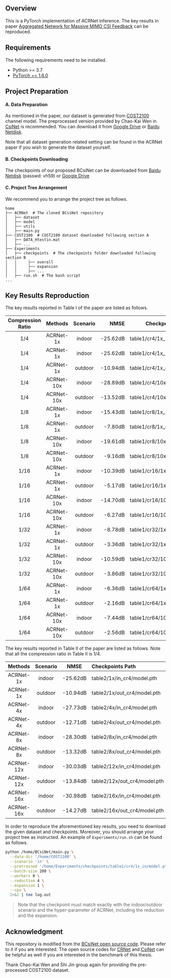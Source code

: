 ## Overview
This is a PyTorch implementation of ACRNet inference. The key results in paper [Aggregated Network for Massive MIMO CSI Feedback](???) can be reproduced.

## Requirements

The following requirements need to be installed.
- Python >= 3.7
- [PyTorch == 1.6.0](https://pytorch.org/docs/1.6.0/)

## Project Preparation

#### A. Data Preparation

As mentioned in the paper, our dataset is generated from [COST2100](https://ieeexplore.ieee.org/document/6393523) channel model. The preprocessed version provided by Chao-Kai Wen in [CsiNet](https://arxiv.org/abs/1712.08919) is recommended. You can download it from [Google Drive](https://drive.google.com/drive/folders/1_lAMLk_5k1Z8zJQlTr5NRnSD6ACaNRtj?usp=sharing) or [Baidu Netdisk](https://pan.baidu.com/s/1Ggr6gnsXNwzD4ULbwqCmjA).

Note that all dataset generation related setting can be found in the ACRNet paper if you wish to generate the dataset yourself.

#### B. Checkpoints Downloading
The checkpoints of our proposed BCsiNet can be downloaded from [Baidu Netdisk](https://pan.baidu.com/s/13Skc2koB_awXAslH85YWQg) (passwd: vh59) or [Google Drive](https://drive.google.com/drive/folders/11Bkdq49iOgC5d1JoKkRLz82Ja-xZNrSE?usp=sharing)

#### C. Project Tree Arrangement

We recommend you to arrange the project tree as follows.

```
home
├── ACRNet  # The cloned BCsiNet repository
│   ├── dataset
│   ├── model
│   ├── utils
│   ├── main.py
├── COST2100  # COST2100 dataset downloaded following section A
│   ├── DATA_Htestin.mat
│   ├── ...
├── Experiments
│   ├── checkpoints  # The checkpoints folder downloaded following section B
│   │     ├── overall
│   │     ├── expansion
│   │     ├── ...
│   ├── run.sh  # The bash script
...
```

## Key Results Reproduction

The key results reported in Table I of the paper are listed as follows.

Compression Ratio | Methods | Scenario | NMSE  | Checkpoints Path
:---------------: | :-----: | :------: | ----: | ----------------
1/4 | ACRNet-1x  | indoor  | -25.62dB | table1/cr4/1x_in/model.pth
1/4 | ACRNet-1x  | indoor  | -25.62dB | table1/cr4/1x_in/model.pth
1/4 | ACRNet-1x  | outdoor | -10.94dB | table1/cr4/1x_out/model.pth
1/4 | ACRNet-10x | indoor  | -28.89dB | table1/cr4/10x_in/model.pth
1/4 | ACRNet-10x | outdoor | -13.52dB | table1/cr4/10x_out/model.pth
1/8 | ACRNet-1x  | indoor  | -15.43dB | table1/cr8/1x_in/model.pth
1/8 | ACRNet-1x  | outdoor | -7.80dB | table1/cr8/1x_out/model.pth
1/8 | ACRNet-10x | indoor  | -19.61dB | table1/cr8/10x_in/model.pth
1/8 | ACRNet-10x | outdoor | -9.16dB | table1/cr8/10x_out/model.pth
1/16 | ACRNet-1x | indoor  | -10.39dB | table1/cr16/1x_in/model.pth
1/16 | ACRNet-1x | outdoor | -5.17dB | table1/cr16/1x_out/model.pth
1/16 | ACRNet-10x | indoor  | -14.70dB | table1/cr16/10x_in/model.pth
1/16 | ACRNet-10x | outdoor | -6.27dB | table1/cr16/10x_out/model.pth
1/32 | ACRNet-1x | indoor  | -8.78dB | table1/cr32/1x_in/model.pth
1/32 | ACRNet-1x | outdoor | -3.36dB | table1/cr32/1x_out/model.pth
1/32 | ACRNet-10x | indoor  | -10.59dB | table1/cr32/10x_in/model.pth
1/32 | ACRNet-10x | outdoor | -3.86dB | table1/cr32/10x_out/model.pth
1/64 | ACRNet-1x | indoor  | -6.36dB | table1/cr64/1x_in/model.pth
1/64 | ACRNet-1x | outdoor | -2.16dB | table1/cr64/1x_out/model.pth
1/64 | ACRNet-10x | indoor  | -7.44dB | table1/cr64/10x_in/model.pth
1/64 | ACRNet-10x | outdoor | -2.56dB | table1/cr64/10x_out/model.pth

The key results reported in Table II of the paper are listed as follows. Note that all the compression ratio in Table II is 1/4.

Methods | Scenario | NMSE  | Checkpoints Path
:--: | :--: | :--: | :--
ACRNet-1x   | indoor  | -25.62dB | table2/1x/in_cr4/model.pth
ACRNet-1x   | outdoor | -10.94dB | table2/1x/out_cr4/model.pth
ACRNet-4x   | indoor  | -27.73dB | table2/4x/in_cr4/model.pth
ACRNet-4x   | outdoor | -12.71dB | table2/4x/out_cr4/model.pth
ACRNet-8x   | indoor  | -28.30dB | table2/8x/in_cr4/model.pth
ACRNet-8x   | outdoor | -13.32dB | table2/8x/out_cr4/model.pth
ACRNet-12x  | indoor  | -30.03dB | table2/12x/in_cr4/model.pth
ACRNet-12x  | outdoor | -13.84dB | table2/12x/out_cr4/model.pth
ACRNet-16x  | indoor  | -30.98dB | table2/16x/in_cr4/model.pth
ACRNet-16x  | outdoor | -14.27dB | table2/16x/out_cr4/model.pth

In order to reproduce the aforementioned key results, you need to download the given dataset and checkpoints. Moreover, you should arrange your project tree as instructed. An example of `Experiments/run.sh` can be found as follows.

``` bash
python /home/BCsiNet/main.py \
  --data-dir '/home/COST2100' \
  --scenario 'in' \
  --pretrained '/home/Experiments/checkpoints/table1/cr4/1x_in/model.pth' \
  --batch-size 200 \
  --workers 0 \
  --reduction 4 \
  --expansion 1 \
  --cpu \
  2>&1 | tee log.out
```

> Note that the checkpoint must match exactly with the indoor/outdoor scenario and the hyper-parameter of ACRNet, including the reduction and the expansion.

## Acknowledgment

This repository is modified from the [BCsiNet open source code](https://github.com/Kylin9511/BCsiNet). Please refer to it if you are interested. The open source codes for [CRNet](https://github.com/Kylin9511/CRNet) and [CsiNet](https://github.com/sydney222/Python_CsiNet) can be helpful as well if you are interested in the benchmark of this thesis.

Thank Chao-Kai Wen and Shi Jin group again for providing the pre-processed COST2100 dataset.
